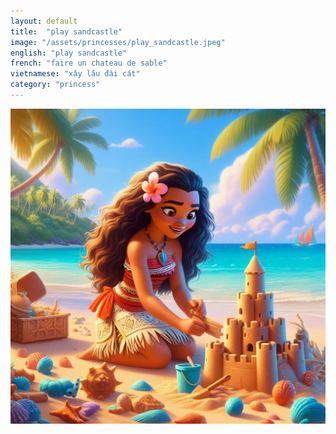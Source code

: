 ```yaml
---
layout: default
title:  "play sandcastle"
image: "/assets/princesses/play_sandcastle.jpeg"
english: "play sandcastle"
french: "faire un chateau de sable"
vietnamese: "xây lâu đài cát"
category: "princess"
---
```


![play_sandcastle](/assets/princesses/play_sandcastle.jpeg)